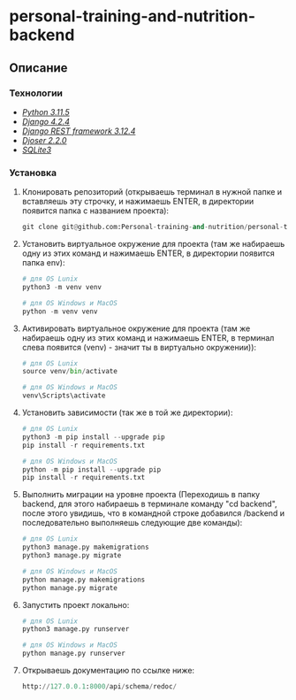 # personal-training-and-nutrition-backend

## Описание

### Технологии
 - _[Python 3.11.5](https://docs.python.org/3/)_
 - _[Django 4.2.4](https://docs.djangoproject.com/en/4.1/releases/3.2.16/)_
 - _[Django REST framework 3.12.4](https://www.django-rest-framework.org/)_
 - _[Djoser 2.2.0](https://djoser.readthedocs.io/en/latest/)_
 - _[SQLite3](https://www3.sqlite.org/index.html)_


### Установка

1. Клонировать репозиторий (открываешь терминал в нужной папке и вставляешь эту строчку, и нажимаешь ENTER,
   в директории появится папка с названием проекта):

   ```python
   git clone git@github.com:Personal-training-and-nutrition/personal-training-and-nutrition-backend.git
   ```

2. Установить виртуальное окружение для проекта (там же набираешь одну из этих команд и нажимаешь ENTER,
   в директории появится папка env):

   ```python
   # для OS Lunix
   python3 -m venv venv

   # для OS Windows и MacOS
   python -m venv venv
   ```

3. Активировать виртуальное окружение для проекта (там же набираешь одну из этих команд и нажимаешь ENTER,
   в терминал слева появится (venv) - значит ты в виртуально окружении)):

   ```python
   # для OS Lunix
   source venv/bin/activate

   # для OS Windows и MacOS
   venv\Scripts\activate
   ```

4. Установить зависимости (так же в той же директории):

      ```python
   # для OS Lunix
   python3 -m pip install --upgrade pip
   pip install -r requirements.txt

   # для OS Windows и MacOS
   python -m pip install --upgrade pip
   pip install -r requirements.txt
   ```

5. Выполнить миграции на уровне проекта (Переходишь в папку backend, для этого набираешь в терминале команду "cd backend",
   после этого увидишь, что в командной строке добавился /backend и последовательно выполняешь следующие две команды):

   ```python
   # для OS Lunix
   python3 manage.py makemigrations
   python3 manage.py migrate

   # для OS Windows и MacOS
   python manage.py makemigrations
   python manage.py migrate
   ```

6. Запустить проект локально:

   ```python
   # для OS Lunix
   python3 manage.py runserver

   # для OS Windows и MacOS
   python manage.py runserver
   ```

7. Открываешь документацию по ссылке ниже:

      ```python
    http://127.0.0.1:8000/api/schema/redoc/
   ```
